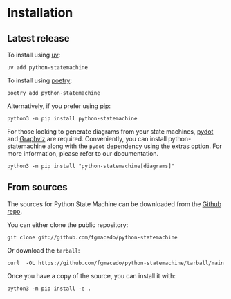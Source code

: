# Installation


## Latest release

To install using [uv](https://docs.astral.sh/uv):

```shell
uv add python-statemachine
```

To install using [poetry](https://python-poetry.org/):

```shell
poetry add python-statemachine
```

Alternatively, if you prefer using [pip](https://pip.pypa.io):

```shell
python3 -m pip install python-statemachine
```

For those looking to generate diagrams from your state machines, [pydot](https://github.com/pydot/pydot) and [Graphviz](https://graphviz.org/) are required.
Conveniently, you can install python-statemachine along with the `pydot` dependency using the extras option.
For more information, please refer to our documentation.

```shell
python3 -m pip install "python-statemachine[diagrams]"
```



## From sources

The sources for Python State Machine can be downloaded from the [Github repo](https://github.com/fgmacedo/python-statemachine).

You can either clone the public repository:

```shell
git clone git://github.com/fgmacedo/python-statemachine
```

Or download the `tarball`:

```shell
curl  -OL https://github.com/fgmacedo/python-statemachine/tarball/main
```

Once you have a copy of the source, you can install it with:

```shell
python3 -m pip install -e .
```
